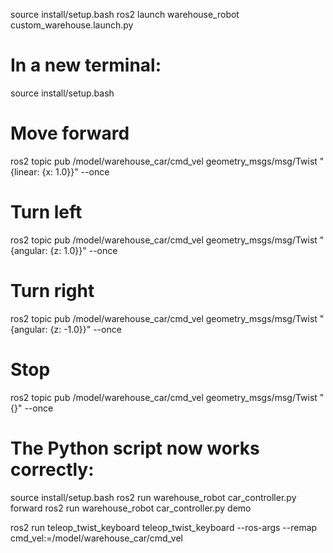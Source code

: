 source install/setup.bash
ros2 launch warehouse_robot custom_warehouse.launch.py

# In a new terminal:
source install/setup.bash

# Move forward
ros2 topic pub /model/warehouse_car/cmd_vel geometry_msgs/msg/Twist "{linear: {x: 1.0}}" --once

# Turn left  
ros2 topic pub /model/warehouse_car/cmd_vel geometry_msgs/msg/Twist "{angular: {z: 1.0}}" --once

# Turn right
ros2 topic pub /model/warehouse_car/cmd_vel geometry_msgs/msg/Twist "{angular: {z: -1.0}}" --once

# Stop
ros2 topic pub /model/warehouse_car/cmd_vel geometry_msgs/msg/Twist "{}" --once

# The Python script now works correctly:
source install/setup.bash
ros2 run warehouse_robot car_controller.py forward
ros2 run warehouse_robot car_controller.py demo

ros2 run teleop_twist_keyboard teleop_twist_keyboard --ros-args --remap cmd_vel:=/model/warehouse_car/cmd_vel